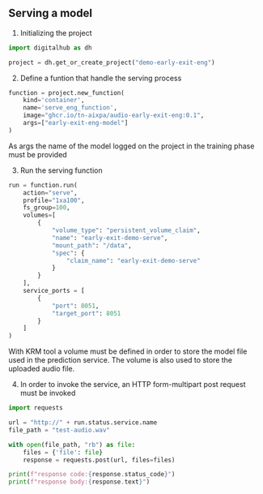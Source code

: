 ## Serving a model


1. Initializing the project
 ```Python
import digitalhub as dh

project = dh.get_or_create_project("demo-early-exit-eng")
```

2. Define a funtion that handle the serving process
```Python
function = project.new_function(
    kind='container',
    name='serve_eng_function',
    image="ghcr.io/tn-aixpa/audio-early-exit-eng:0.1",
    args=["early-exit-eng-model"]
)
```
As args the name of the model logged on the project in the training phase must be provided

3. Run the serving function
```Python
run = function.run(
    action="serve",
    profile="1xa100",
    fs_group=100,
    volumes=[
        {
            "volume_type": "persistent_volume_claim",
            "name": "early-exit-demo-serve",
            "mount_path": "/data",
            "spec": {
                "claim_name": "early-exit-demo-serve"
            }
        }
    ],
    service_ports = [
        {
            "port": 8051,
            "target_port": 8051
        }
    ]    
)
```
With KRM tool a volume must be defined in order to store the model file used in the prediction service. The volume is also used to store the uploaded audio file.

4. In order to invoke the service, an HTTP form-multipart post request must be invoked
```Python
import requests

url = "http://" + run.status.service.name
file_path = "test-audio.wav"

with open(file_path, "rb") as file:
    files = {'file': file}
    response = requests.post(url, files=files)

print(f"response code:{response.status_code}")
print(f"response body:{response.text}")
```

